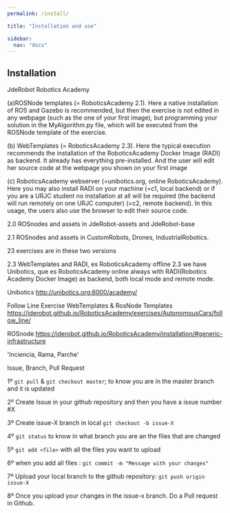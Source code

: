 ```yaml
---
permalink: /install/

title: "Installation and use"

sidebar:
  nav: "docs"
---
```


## Installation

JdeRobot Robotics Academy

(a)ROSNode templates (= RoboticsAcademy 2.1). Here a native installation of ROS and Gazebo is recommended, but then the exercise is not edited in any webpage (such as the one of your first image), but programming your solution in the MyAlgorithm.py file, which will be executed from the ROSNode template of the exercise.

(b) WebTemplates (= RoboticsAcademy 2.3). Here the typical execution recommends the installation of the RoboticsAcademy Docker Image (RADI) as backend. It already has everything pre-installed. And the user will edit her source code at the webpage you shown on your first image

(c) RoboticsAcademy webserver (=unibotics.org, online RoboticsAcademy). Here you may also install RADI on your machine (=c1, local backend) or if you are a URJC student no installation at all will be required (the backend will run remotely on one URJC computer) (=c2, remote backend). In this usage, the users also use the browser to edit their source code.


2.0 ROSnodes and assets in JdeRobot-assets and JdeRobot-base

2.1 ROSnodes and assets in CustomRobots, Drones, IndustrialRobotics.

23 exercises are in these two versions 

2.3 WebTemplates and RADI, es RoboticsAcademy offline 
 2.3 we have Unibotics, que es RoboticsAcademy online
 always with RADI(Robotics Academy Docker Image) as backend, both local mode and remote mode.


Unibotics http://unibotics.org:8000/academy/

Follow Line Exercise WebTemplates & RosNode Templates https://jderobot.github.io/RoboticsAcademy/exercises/AutonomousCars/follow_line/


ROSnode https://jderobot.github.io/RoboticsAcademy/installation/#generic-infrastructure



'Inciencia, Rama, Parche'

Issue, Branch, Pull Request

1º `git pull`  & `git checkout master`;  to know you are in the master branch and it is updated

2º Create Issue in your github repository and then you have a issue number  #X

3º Create issue-X branch in local  `git checkout -b issue-X`

4º `git status` to know in what branch you are an the files that are changed 

5º `git add <file>`  with all the files you want to upload
  
6º when you add all files :  `git commit -m "Message with your changes"`

7º Upload your local branch to the github repository: `git push origin issue-X`

8º Once you upload your changes in the issue-x branch. Do a Pull request in Github.



